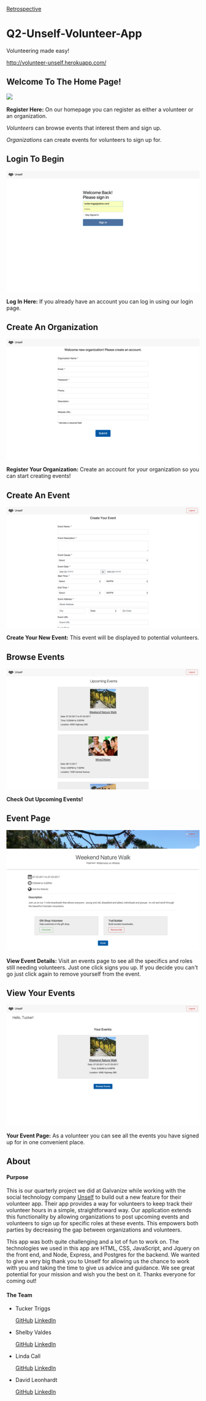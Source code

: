 
[Retrospective](retro.md "Retrospective")


# Q2-Unself-Volunteer-App

Volunteering made easy!

http://volunteer-unself.herokuapp.com/

## Welcome To The Home Page!

![](project_screenshots/Screenshot2017-06-1609.23.06.png)

**Register Here:** On our homepage you can register as either a volunteer or an organization.

*Volunteers* can browse events that interest them and sign up.

*Organizations* can create events for volunteers to sign up for.



## Login To Begin

![](project_screenshots/Screenshot2017-06-1609.23.42.png)

**Log In Here:** If you already have an account you can log in using our login page.



## Create An Organization

![](project_screenshots/Screenshot2017-06-1609.26.12.png)

**Register Your Organization:** Create an account for your organization so you can start creating events!



## Create An Event

![](project_screenshots/Screenshot2017-06-1609.43.09.png)

**Create Your New Event:** This event will be displayed to potential volunteers.



## Browse Events

![](project_screenshots/Screenshot2017-06-1609.29.16.png)

**Check Out Upcoming Events!**



## Event Page

![](project_screenshots/Screenshot2017-06-1609.44.47.png)

**View Event Details:** Visit an events page to see all the specifics and roles still needing volunteers. Just one click signs you up. If you decide you can't go just click again to remove yourself from the event.



  ## View Your Events

![](project_screenshots/Screenshot2017-06-1609.44.32.png)

**Your Event Page:** As a volunteer you can see all the events you have signed up for in one convenient place.



## About

#### Purpose

This is our quarterly project we did at Galvanize while working with the social technology company [Unself](https://www.unself.com/welcome "Unself") to build out a new feature for their volunteer app. Their app provides a way for volunteers to keep track their volunteer hours in a simple, straightforward way. Our application extends this functionality by allowing organizations to post upcoming events and volunteers to sign up for specific roles at these events. This empowers both parties by decreasing the gap between organizations and volunteers.

This app was both quite challenging and a lot of fun to work on. The technologies we used in this app are HTML, CSS, JavaScript, and Jquery on the front end, and Node, Express, and Postgres for the backend. We wanted to give a very big thank you to Unself for allowing us the chance to work with you and taking the time to give us advice and guidance. We see great potential for your mission and wish you the best on it. Thanks everyone for coming out!



#### The Team

- Tucker Triggs

  [GitHub](https://github.com/tuckpuck "GitHub Page") [LinkedIn](https://www.linkedin.com/in/tuckertriggs/ "LinkedIn Page")

- Shelby Valdes

  [GitHub](https://github.com/rsvaldes "GitHub Page") [LinkedIn](https://www.linkedin.com/in/shelby-valdes-287a9313b/ "LinkedIn Page")

- Linda Call

  [GitHub](https://github.com/lindacall4home "GitHub Page") [LinkedIn](https://www.linkedin.com/in/linda-call/ "LinkedIn Page")

- David Leonhardt

  [GitHub](https://github.com/dwleonhardt "GitHub Page") [LinkedIn](https://www.linkedin.com/in/dwleonhardt/ "LinkedIn Page")
